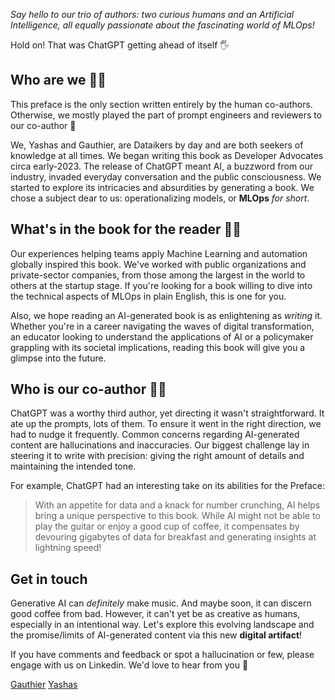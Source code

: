 *Say hello to our trio of authors: two curious humans and an Artificial Intelligence, all equally passionate about the fascinating world of MLOps!*

Hold on! That was ChatGPT getting ahead of itself 🖐️

## Who are we 🥚🐣

This preface is the only section written entirely by the human co-authors. Otherwise, we mostly played the part of prompt engineers and reviewers to our co-author 🚀

We, Yashas and Gauthier, are Dataikers by day and are both seekers of knowledge at all times. We began writing this book as Developer Advocates circa early-2023. The release of ChatGPT meant AI, a buzzword from our industry, invaded everyday conversation and the public consciousness. We started to explore its intricacies and absurdities by generating a book. We chose a subject dear to us: operationalizing models, or **MLOps** *for short*.

## What's in the book for the reader 🎁📖

Our experiences helping teams apply Machine Learning and automation globally inspired this book. We've worked with public organizations and private-sector companies, from those among the largest in the world to others at the startup stage. If you're looking for a book willing to dive into the technical aspects of MLOps in plain English, this is one for you.

Also, we hope reading an AI-generated book is as enlightening as _writing_ it. Whether you're in a career navigating the waves of digital transformation, an educator looking to understand the applications of AI or a policymaker grappling with its societal implications, reading this book will give you a glimpse into the future.

## Who is our co-author 🤖🦾

ChatGPT was a worthy third author, yet directing it wasn't straightforward. It ate up the prompts, lots of them. To ensure it went in the right direction, we had to nudge it frequently. Common concerns regarding AI-generated content are hallucinations and inaccuracies. Our biggest challenge lay in steering it to write with precision: giving the right amount of details and maintaining the intended tone.

For example, ChatGPT had an interesting take on its abilities for the Preface:   
> With an appetite for data and a knack for number crunching, AI helps bring a unique perspective to this book. While AI might not be able to play the guitar or enjoy a good cup of coffee, it compensates by devouring gigabytes of data for breakfast and generating insights at lightning speed!

## Get in touch 

Generative AI can *definitely* make music. And maybe soon, it can discern good coffee from bad. However, it can't yet be as creative as humans, especially in an intentional way. Let's explore this evolving landscape and the promise/limits of AI-generated content via this new **digital artifact**! 

If you have comments and feedback or spot a hallucination or few, please engage with us on Linkedin. We'd love to hear from you 🙌

[Gauthier](LINK_TO_LINKEDIN)
[Yashas](LINK_TO_LINKEDIN)